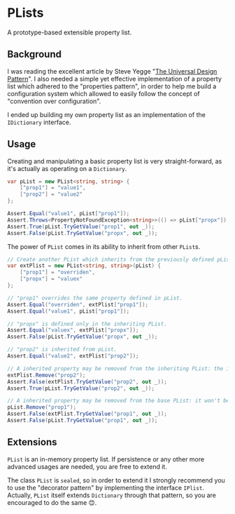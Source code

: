 # PLists
A prototype-based extensible property list.


## Background
I was reading the excellent article by Steve Yegge 
"[The Universal Design Pattern](https://web.archive.org/web/20210221093721/http://steve-yegge.blogspot.com/2008/10/universal-design-pattern.html)".
I also needed a simple yet effective implementation of a property list which adhered to the 
"properties pattern", in order to help me build a configuration system which allowed to easily
follow the concept of "convention over configuration".

I ended up building my own property list as an implementation of the `IDictionary` interface.


## Usage
Creating and manipulating a basic property list is very straight-forward, as it's actually as
operating on a `Dictionary`.

```c#
var pList = new PList<string, string> {
    ["prop1"] = "value1",
    ["prop2"] = "value2"
};

Assert.Equal("value1", pList["prop1"]);
Assert.Throws<PropertyNotFoundException<string>>(() => pList["propx"]);
Assert.True(pList.TryGetValue("prop1", out _));
Assert.False(pList.TryGetValue("propx", out _));
```

The power of `PList` comes in its ability to inherit from other `PList`s.

```c#
// Create another PList which inherits from the previously defined pList.
var extPlist = new PList<string, string>(pList) {
    ["prop1"] = "overriden",
    ["propx"] = "valuex"
};

// "prop1" overrides the same property defined in pList.
Assert.Equal("overriden", extPlist["prop1"]);
Assert.Equal("value1", pList["prop1"]);

// "propx" is defined only in the inheriting PList.
Assert.Equal("valuex", extPlist["propx"]);
Assert.False(pList.TryGetValue("propx", out _));

// "prop2" is inherited from pList.
Assert.Equal("value2", extPlist["prop2"]);

// A inherited property may be removed from the inheriting PList: the inheritance link breaks.
extPlist.Remove("prop2");
Assert.False(extPlist.TryGetValue("prop2", out _));
Assert.True(pList.TryGetValue("prop2", out _));

// A inherited property may be removed from the base PList: it won't be available in any inheriting PList.
pList.Remove("prop1");
Assert.False(extPlist.TryGetValue("prop1", out _));
Assert.False(pList.TryGetValue("prop1", out _));
```


## Extensions
`PList` is an in-memory property list. If persistence or any other more advanced usages are
needed, you are free to extend it.

The class `PList` is `sealed`, so in order to extend it I strongly recommend you to use the
"decorator pattern" by implementing the interface `IPlist`. Actually, `PList` itself extends
`Dictionary` through that pattern, so you are encouraged to do the same 😊.